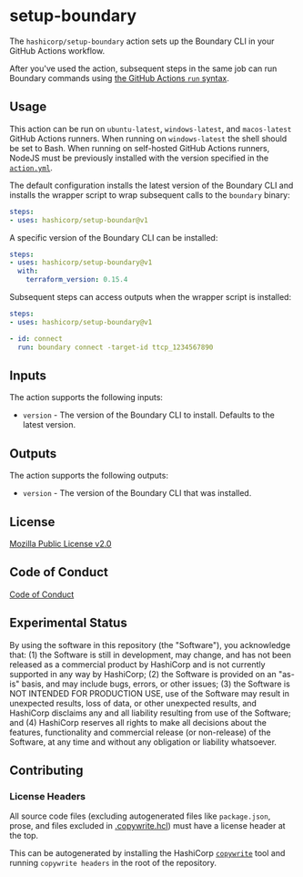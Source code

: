 # setup-boundary

The `hashicorp/setup-boundary` action sets up the Boundary CLI in your GitHub Actions workflow.

After you've used the action, subsequent steps in the same job can run Boundary commands using [the GitHub Actions `run` syntax](https://docs.github.com/en/actions/using-workflows/workflow-syntax-for-github-actions#jobsjob_idstepsrun).

## Usage

This action can be run on `ubuntu-latest`, `windows-latest`, and `macos-latest` GitHub Actions runners. When running on `windows-latest` the shell should be set to Bash. When running on self-hosted GitHub Actions runners, NodeJS must be previously installed with the version specified in the [`action.yml`](https://github.com/hashicorp/setup-boundary/blob/main/action.yml).

The default configuration installs the latest version of the Boundary CLI and installs the wrapper script to wrap subsequent calls to the `boundary` binary:

```yaml
steps:
- uses: hashicorp/setup-boundar@v1
```

A specific version of the Boundary CLI can be installed:

```yaml
steps:
- uses: hashicorp/setup-boundary@v1
  with:
    terraform_version: 0.15.4
```

Subsequent steps can access outputs when the wrapper script is installed:

```yaml
steps:
- uses: hashicorp/setup-boundary@v1

- id: connect
  run: boundary connect -target-id ttcp_1234567890
```
## Inputs

The action supports the following inputs:

- `version` - The version of the Boundary CLI to install. Defaults to the latest version.

## Outputs

The action supports the following outputs:

- `version` - The version of the Boundary CLI that was installed.

## License

[Mozilla Public License v2.0](LICENSE)

## Code of Conduct

[Code of Conduct](CODE_OF_CONDUCT.md)

## Experimental Status

By using the software in this repository (the "Software"), you acknowledge that: (1) the Software is still in development, may change, and has not been released as a commercial product by HashiCorp and is not currently supported in any way by HashiCorp; (2) the Software is provided on an "as-is" basis, and may include bugs, errors, or other issues;  (3) the Software is NOT INTENDED FOR PRODUCTION USE, use of the Software may result in unexpected results, loss of data, or other unexpected results, and HashiCorp disclaims any and all liability resulting from use of the Software; and (4) HashiCorp reserves all rights to make all decisions about the features, functionality and commercial release (or non-release) of the Software, at any time and without any obligation or liability whatsoever.

## Contributing

### License Headers

All source code files (excluding autogenerated files like `package.json`, prose, and files excluded in [.copywrite.hcl](.copywrite.hcl)) must have a license header at the top.

This can be autogenerated by installing the HashiCorp [`copywrite`](https://github.com/hashicorp/copywrite#getting-started) tool and running `copywrite headers` in the root of the repository.
